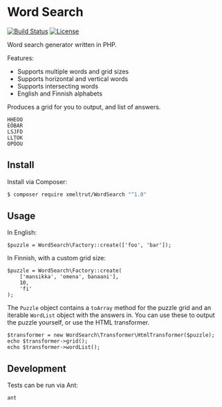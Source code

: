 Word Search
===========

[![Build Status](https://travis-ci.org/xmeltrut/WordSearch.svg?branch=master)](https://travis-ci.org/xmeltrut/WordSearch)
[![License](https://poser.pugx.org/xmeltrut/word-search/license)](https://packagist.org/packages/xmeltrut/word-search)

Word search generator written in PHP.

Features:

* Supports multiple words and grid sizes
* Supports horizontal and vertical words
* Supports intersecting words
* English and Finnish alphabets

Produces a grid for you to output, and list of answers.

    HHEOÖ
    EÖBAR
    LSJFD
    LLTOK
    OPÖOU

Install
-------

Install via Composer:

```bash
$ composer require xmeltrut/WordSearch "^1.0"
```

Usage
-----

In English:

    $puzzle = WordSearch\Factory::create(['foo', 'bar']);

In Finnish, with a custom grid size:

    $puzzle = WordSearch\Factory::create(
        ['mansikka', 'omena', banaani'],
        10,
        'fi'
    );

The `Puzzle` object contains a `toArray` method for the puzzle grid
and an iterable `WordList` object with the answers in. You can use these
to output the puzzle yourself, or use the HTML transformer.

    $transformer = new WordSearch\Transformer\HtmlTransformer($puzzle);
    echo $transformer->grid();
    echo $transformer->wordList();

Development
-----------

Tests can be run via Ant:

    ant
